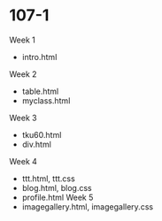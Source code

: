 # 107-1

Week 1
* intro.html

Week 2
* table.html
* myclass.html

Week 3
* tku60.html
* div.html

Week 4
* ttt.html, ttt.css
* blog.html, blog.css
* profile.html
Week 5
* imagegallery.html, imagegallery.css
